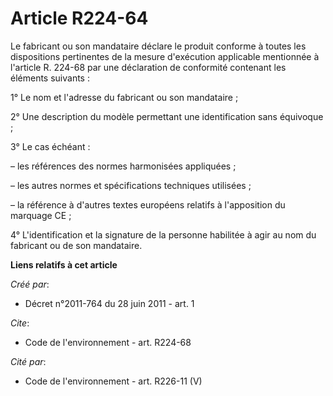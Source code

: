 # Article R224-64

Le fabricant ou son mandataire déclare le produit conforme à toutes les dispositions pertinentes de la mesure d'exécution
applicable mentionnée à l'article R. 224-68 par une déclaration de conformité contenant les éléments suivants :

1° Le nom et l'adresse du fabricant ou son mandataire ;

2° Une description du modèle permettant une identification sans équivoque ;

3° Le cas échéant :

– les références des normes harmonisées appliquées ;

– les autres normes et spécifications techniques utilisées ;

– la référence à d'autres textes européens relatifs à l'apposition du marquage CE ;

4° L'identification et la signature de la personne habilitée à agir au nom du fabricant ou de son mandataire.

**Liens relatifs à cet article**

_Créé par_:

  - Décret n°2011-764 du 28 juin 2011 - art. 1

_Cite_:

  - Code de l'environnement - art. R224-68

_Cité par_:

  - Code de l'environnement - art. R226-11 (V)
